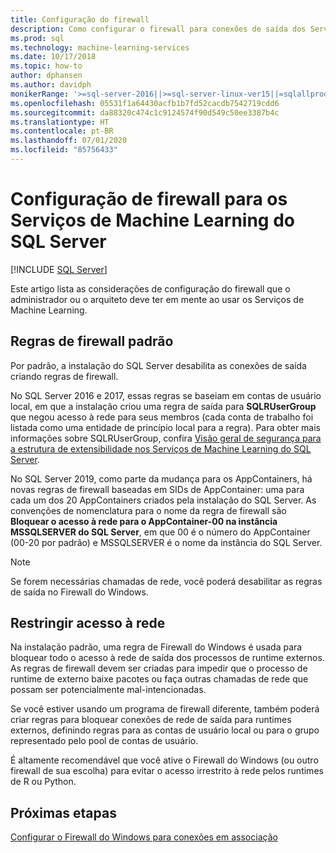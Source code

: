 ```yaml
---
title: Configuração do firewall
description: Como configurar o firewall para conexões de saída dos Serviços de Machine Learning do SQL Server.
ms.prod: sql
ms.technology: machine-learning-services
ms.date: 10/17/2018
ms.topic: how-to
author: dphansen
ms.author: davidph
monikerRange: '>=sql-server-2016||>=sql-server-linux-ver15||=sqlallproducts-allversions'
ms.openlocfilehash: 05531f1a64430acfb1b7fd52cacdb7542719cdd6
ms.sourcegitcommit: da88320c474c1c9124574f90d549c50ee3387b4c
ms.translationtype: HT
ms.contentlocale: pt-BR
ms.lasthandoff: 07/01/2020
ms.locfileid: "85756433"
---
```

# <a name="firewall-configuration-for-sql-server-machine-learning-services"></a>Configuração de firewall para os Serviços de Machine Learning do SQL Server
 [!INCLUDE [SQL Server](../../includes/applies-to-version/sqlserver.md)]

Este artigo lista as considerações de configuração do firewall que o administrador ou o arquiteto deve ter em mente ao usar os Serviços de Machine Learning.

## <a name="default-firewall-rules"></a>Regras de firewall padrão

Por padrão, a instalação do SQL Server desabilita as conexões de saída criando regras de firewall.

No SQL Server 2016 e 2017, essas regras se baseiam em contas de usuário local, em que a instalação criou uma regra de saída para **SQLRUserGroup** que negou acesso à rede para seus membros (cada conta de trabalho foi listada como uma entidade de princípio local para a regra). Para obter mais informações sobre SQLRUserGroup, confira [Visão geral de segurança para a estrutura de extensibilidade nos Serviços de Machine Learning do SQL Server](../../machine-learning/concepts/security.md#sqlrusergroup).

No SQL Server 2019, como parte da mudança para os AppContainers, há novas regras de firewall baseadas em SIDs de AppContainer: uma para cada um dos 20 AppContainers criados pela instalação do SQL Server. As convenções de nomenclatura para o nome da regra de firewall são **Bloquear o acesso à rede para o AppContainer-00 na instância MSSQLSERVER do SQL Server**, em que 00 é o número do AppContainer (00-20 por padrão) e MSSQLSERVER é o nome da instância do SQL Server.

> [!Note]
> Se forem necessárias chamadas de rede, você poderá desabilitar as regras de saída no Firewall do Windows.

## <a name="restrict-network-access"></a>Restringir acesso à rede

Na instalação padrão, uma regra de Firewall do Windows é usada para bloquear todo o acesso à rede de saída dos processos de runtime externos. As regras de firewall devem ser criadas para impedir que o processo de runtime de externo baixe pacotes ou faça outras chamadas de rede que possam ser potencialmente mal-intencionadas.

Se você estiver usando um programa de firewall diferente, também poderá criar regras para bloquear conexões de rede de saída para runtimes externos, definindo regras para as contas de usuário local ou para o grupo representado pelo pool de contas de usuário.

É altamente recomendável que você ative o Firewall do Windows (ou outro firewall de sua escolha) para evitar o acesso irrestrito à rede pelos runtimes de R ou Python.

## <a name="next-steps"></a>Próximas etapas

[Configurar o Firewall do Windows para conexões em associação](../../database-engine/configure-windows/configure-a-windows-firewall-for-database-engine-access.md)
